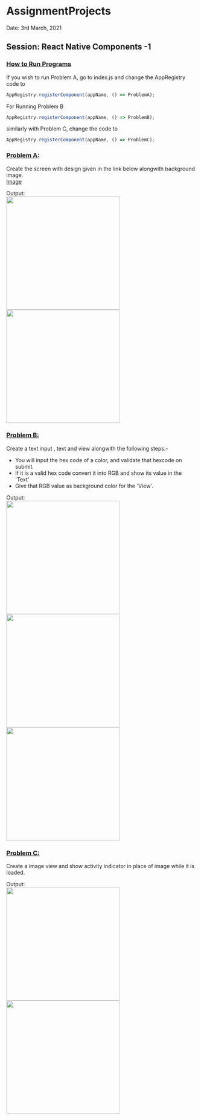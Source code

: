 # AssignmentProjects

Date: 3rd March, 2021  
## Session: React Native Components -1  

### <ins>How to Run Programs</ins>
If you wish to run Problem A, go to index.js and change the AppRegistry code to  
```js
AppRegistry.registerComponent(appName, () => ProblemA);
```
For Running Problem B
```js
AppRegistry.registerComponent(appName, () => ProblemB);
```
similarly with Problem C, change the code to
```js
AppRegistry.registerComponent(appName, () => ProblemC);
```

### <ins>Problem A:</ins>  
Create the screen with design given in the link below alongwith background image.  
[Image](https://drive.google.com/file/d/1ot21Mo6zOgiY1gkDPyLw82FKe82eSXws/view?usp=sharing)  
  
Output:    
<img width="300px" src="./assets/output/problemA-1.png">
<img width="300px" src="./assets/output/problemA-2.png">  
    
### <ins>Problem B:</ins>  
Create a text input , text and view alongwith the following steps:-
* You will input the hex code of a color, and validate that hexcode on submit.
* If it is a valid hex code convert it into RGB and show its value in the 'Text' 
* Give that RGB value as background color for the 'View'.  
  
Output:  
<img width="300px" src="./assets/output/problemB-1.png">
<img width="300px" src="./assets/output/problemB-2.png"> 
<img width="300px" src="./assets/output/problemB-3.png">  
    
### <ins>Problem C:</ins>  
Create a image view and show activity indicator in place of image while it is loaded.  
  
Output:  
<img width="300px" src="./assets/output/problemC-1.png">
<img width="300px" src="./assets/output/problemC-2.png">   


